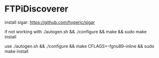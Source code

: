 # FTPiDiscoverer


install sigar:
https://github.com/hyperic/sigar

if not working with
./autogen.sh && ./configure && make && sudo make install

use
./autogen.sh && ./configure && make CFLAGS=-fgnu89-inline && sudo make install